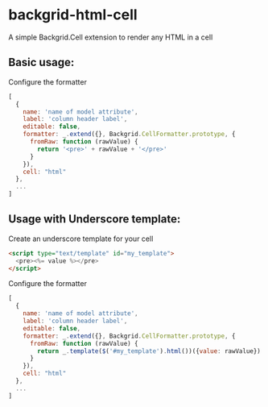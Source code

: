 # backgrid-html-cell
A simple Backgrid.Cell extension to render any HTML in a cell

## Basic usage:

Configure the formatter

```javascript
[
  {
    name: 'name of model attribute',
    label: 'column header label',
    editable: false,
    formatter: _.extend({}, Backgrid.CellFormatter.prototype, {
      fromRaw: function (rawValue) {
        return '<pre>' + rawValue + '</pre>'
      }
    }),
    cell: "html"
  },
  ...
]
```

## Usage with Underscore template:

Create an underscore template for your cell

```html
<script type="text/template" id="my_template">
  <pre><%= value %></pre>
</script>

```

Configure the formatter

```javascript
[
  {
    name: 'name of model attribute',
    label: 'column header label',
    editable: false,
    formatter: _.extend({}, Backgrid.CellFormatter.prototype, {
      fromRaw: function (rawValue) {
        return _.template($('#my_template').html())({value: rawValue})
      }
    }),
    cell: "html"
  },
  ...
]
```
